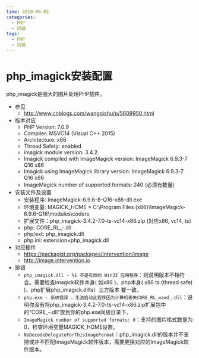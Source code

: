 ```yaml
---
time: 2010-08-02
categories:
  - PHP
  - 后端
tags:
  - PHP
  - 后端
---
```


# php_imagick安装配置

php_imagick是强大的图片处理PHP插件。

- 参见
  - <http://www.cnblogs.com/wangqishu/p/5609950.html>
- 版本对应
  - PHP Version: 7.0.9
  - Compiler: MSVC14 (Visual C++ 2015)
  - Architecture: x86
  - Thread Safety: enabled
  - imagick module version: 3.4.2
  - Imagick compiled with ImageMagick version: ImageMagick 6.9.3-7 Q16 x86
  - Imagick using ImageMagick library version: ImageMagick 6.9.3-7 Q16 x86
  - ImageMagick number of supported formats: 240 (必须有数量)
- 安装文件及设置
  - 安装程序: ImageMagick-6.9.6-8-Q16-x86-dll.exe
  - 环境变量: MAGICK_HOME = C:\Program Files (x86)\ImageMagick-6.9.6-Q16\modules\coders
  - 扩展文件：php_imagick-3.4.2-7.0-ts-vc14-x86.zip (对应x86, vc14, ts)
  - php: CORE_RL_-.dll
  - php/ext: php_imagick.dll
  - php.ini: extension=php_imagick.dll
- 对应插件
  - <https://packagist.org/packages/intervention/image>
  - <http://image.intervention.io>
- 排错
  - `php_imagick.dll - %1 不是有效的 Win32 应用程序`：则说明版本不相符合。需要检查imagick软件本身( 如x86 )、php本身( x86 ts (thread safe) )、php扩展php_imagick.dllts）三方版本 要一致。
  - `php.exe - 系统错误 ，无法启动此程序因为计算机丢失CORE_RL_wand_.dll`：说明你没有将php_imagick-3.4.2-7.0-ts-vc14-x86.zip扩展包中的“CORE_-.dll”放到你的php.exe同级目录下。
  - `ImageMagick number of supported formats: 0`：支持的图片格式数量为0，检查环境变量MAGICK_HOME设置。
  - `NoDecodeDelegateForThisImageFormat`：php_imagick.dll的版本并不支持或并不匹配ImageMagick软件版本，需要更换对应的ImageMagick软件版本。
